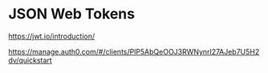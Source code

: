 # JSON Web Tokens

https://jwt.io/introduction/

https://manage.auth0.com/#/clients/PlP5AbQeOOJ3RWNynrI27AJeb7U5H2dv/quickstart
